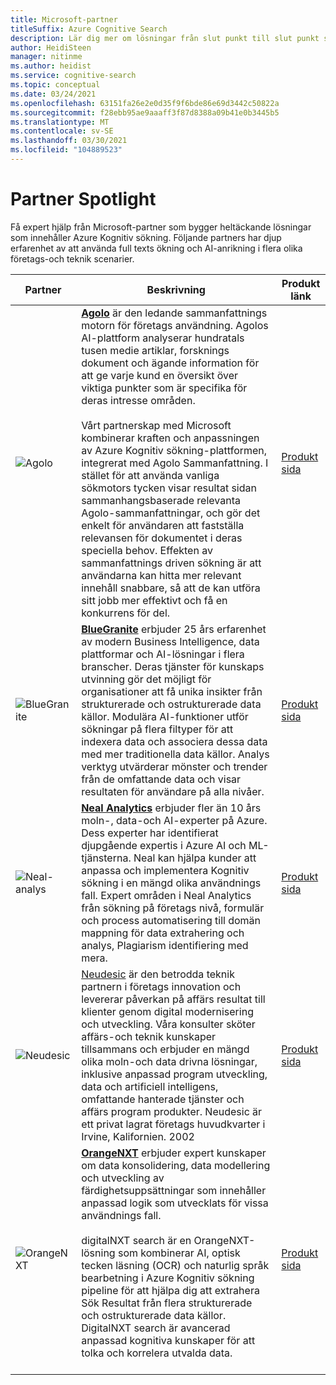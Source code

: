 ```yaml
---
title: Microsoft-partner
titleSuffix: Azure Cognitive Search
description: Lär dig mer om lösningar från slut punkt till slut punkt som erbjuds av Microsoft-partner som innehåller Azure Kognitiv sökning.
author: HeidiSteen
manager: nitinme
ms.author: heidist
ms.service: cognitive-search
ms.topic: conceptual
ms.date: 03/24/2021
ms.openlocfilehash: 63151fa26e2e0d35f9f6bde86e69d3442c50822a
ms.sourcegitcommit: f28ebb95ae9aaaff3f87d8388a09b41e0b3445b5
ms.translationtype: MT
ms.contentlocale: sv-SE
ms.lasthandoff: 03/30/2021
ms.locfileid: "104889523"
---
```

# <a name="partner-spotlight"></a>Partner Spotlight

Få expert hjälp från Microsoft-partner som bygger heltäckande lösningar som innehåller Azure Kognitiv sökning. Följande partners har djup erfarenhet av att använda full texts ökning och AI-anrikning i flera olika företags-och teknik scenarier.

| Partner | Beskrivning | Produkt länk |
|---------|-------------|----------------------|
| ![Agolo](media/resource-partners/agolo-logo.png "Agolo företags logo typ") | [**Agolo**](https://www.agolo.com) är den ledande sammanfattnings motorn för företags användning. Agolos AI-plattform analyserar hundratals tusen medie artiklar, forsknings dokument och ägande information för att ge varje kund en översikt över viktiga punkter som är specifika för deras intresse områden. </br></br>Vårt partnerskap med Microsoft kombinerar kraften och anpassningen av Azure Kognitiv sökning-plattformen, integrerat med Agolo Sammanfattning. I stället för att använda vanliga sökmotors tycken visar resultat sidan sammanhangsbaserade relevanta Agolo-sammanfattningar, och gör det enkelt för användaren att fastställa relevansen för dokumentet i deras speciella behov. Effekten av sammanfattnings driven sökning är att användarna kan hitta mer relevant innehåll snabbare, så att de kan utföra sitt jobb mer effektivt och få en konkurrens för del. | [Produkt sida](https://www.agolo.com/microsoft-azure-cognitive-search ) |
| ![BlueGranite](media/resource-partners/blue-granite-full-color.png "Blå Granite företags logo typ") | [**BlueGranite**](https://www.bluegranite.com/) erbjuder 25 års erfarenhet av modern Business Intelligence, data plattformar och AI-lösningar i flera branscher. Deras tjänster för kunskaps utvinning gör det möjligt för organisationer att få unika insikter från strukturerade och ostrukturerade data källor. Modulära AI-funktioner utför sökningar på flera filtyper för att indexera data och associera dessa data med mer traditionella data källor. Analys verktyg utvärderar mönster och trender från de omfattande data och visar resultaten för användare på alla nivåer. | [Produkt sida](https://www.bluegranite.com/knowledge-mining) |
| ![Neal-analys](media/resource-partners/neal-analytics-logo.png "Företags logo typ för Neal Analytics") | [**Neal Analytics**](https://nealanalytics.com/) erbjuder fler än 10 års moln-, data-och AI-experter på Azure. Dess experter har identifierat djupgående expertis i Azure AI och ML-tjänsterna. Neal kan hjälpa kunder att anpassa och implementera Kognitiv sökning i en mängd olika användnings fall. Expert områden i Neal Analytics från sökning på företags nivå, formulär och process automatisering till domän mappning för data extrahering och analys, Plagiarism identifiering med mera. | [Produkt sida](https://go.nealanalytics.com/cognitive-search)|
| ![Neudesic](media/resource-partners/neudesic-logo.png "Neudesic företags logo typ") | [Neudesic](https://www.neudesic.com/) är den betrodda teknik partnern i företags innovation och levererar påverkan på affärs resultat till klienter genom digital modernisering och utveckling. Våra konsulter sköter affärs-och teknik kunskaper tillsammans och erbjuder en mängd olika moln-och data drivna lösningar, inklusive anpassad program utveckling, data och artificiell intelligens, omfattande hanterade tjänster och affärs program produkter. Neudesic är ett privat lagrat företags huvudkvarter i Irvine, Kalifornien. 2002 | [Produkt sida](https://www.neudesic.com/services/digital-workplace/document-intelligence-platform-schedule-demo)|
| ![OrangeNXT](media/resource-partners/orangenxt-beldmerk-boven-160px.png "OrangeNXT företags logo typ") | [**OrangeNXT**](https://orangenxt.com/) erbjuder expert kunskaper om data konsolidering, data modellering och utveckling av färdighetsuppsättningar som innehåller anpassad logik som utvecklats för vissa användnings fall.</br></br>digitalNXT search är en OrangeNXT-lösning som kombinerar AI, optisk tecken läsning (OCR) och naturlig språk bearbetning i Azure Kognitiv sökning pipeline för att hjälpa dig att extrahera Sök Resultat från flera strukturerade och ostrukturerade data källor. DigitalNXT search är avancerad anpassad kognitiva kunskaper för att tolka och korrelera utvalda data.</br></br>| [Produkt sida](https://orangenxt.com/solutions/digitalnxt/digitalnxt-search/)|